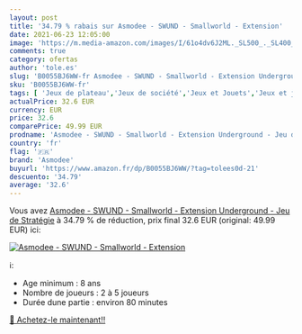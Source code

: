 ```yaml
---
layout: post
title: '34.79 % rabais sur Asmodee - SWUND - Smallworld - Extension'
date: 2021-06-23 12:05:00
image: 'https://m.media-amazon.com/images/I/61o4dv6J2ML._SL500_._SL400_.jpg'
comments: true
category: ofertas
author: 'tole.es'
slug: 'B0055BJ6WW-fr Asmodee - SWUND - Smallworld - Extension Underground - Jeu...'
sku: 'B0055BJ6WW-fr'
tags: [ 'Jeux de plateau','Jeux de société','Jeux et Jouets','Jeux et jouets','asmodee', ]
actualPrice: 32.6 EUR
currency: EUR
price: 32.6
comparePrice: 49.99 EUR
prodname: 'Asmodee - SWUND - Smallworld - Extension Underground - Jeu de Stratégie'
country: 'fr'
flag: '🇫🇷'
brand: 'Asmodee'
buyurl: 'https://www.amazon.fr/dp/B0055BJ6WW/?tag=tolees0d-21'
descuento: '34.79'
average: '32.6'
---
```


Vous avez [Asmodee - SWUND - Smallworld - Extension Underground - Jeu de Stratégie](https://www.amazon.fr/dp/B0055BJ6WW/?tag=tolees0d-21)  à  34.79 % de réduction, prix final  32.6 EUR (original: 49.99 EUR) ici:

[![Asmodee - SWUND - Smallworld - Extension](https://m.media-amazon.com/images/I/61o4dv6J2ML._SL500_._SL400_.jpg)](https://www.amazon.fr/dp/B0055BJ6WW/?tag=tolees0d-21)

ℹ️:

- Age minimum : 8 ans
- Nombre de joueurs : 2 à 5 joueurs
- Durée dune partie : environ 80 minutes

[🛒 Achetez-le maintenant!!](https://www.amazon.fr/dp/B0055BJ6WW/?tag=tolees0d-21)

